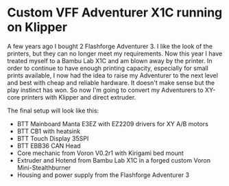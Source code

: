 # Custom VFF Adventurer X1C running on Klipper

A few years ago I bought 2 Flashforge Adventurer 3.  I like the look of the printers, but they can no longer meet my requirements. Now this year I have treated myself to a Bambu Lab X1C and am blown away by the printer. 
In order to continue to have enough printing capacity, especially for small prints available, I now had the idea to raise my Adventurer to the next level and best with cheap and reliable hardware. It doesn't make sense but the play instinct has won. So now I'm going to convert my Adventurers to XY-core printers with Klipper and direct extruder.

The final setup will look like this:
- BTT Mainboard Manta E3EZ with EZ2209 drivers for XY A/B motors
- BTT CB1 with heatsink
- BTT Touch Display 35SPI
- BTT EBB36 CAN Head
- Core mechanic from Voron V0.2r1 with Kirigami bed mount
- Extruder and Hotend from Bambu Lab X1C in a forged custom Voron Mini-Stealthburner
- Housing and power supply from the Flashforge Adventurer 3
